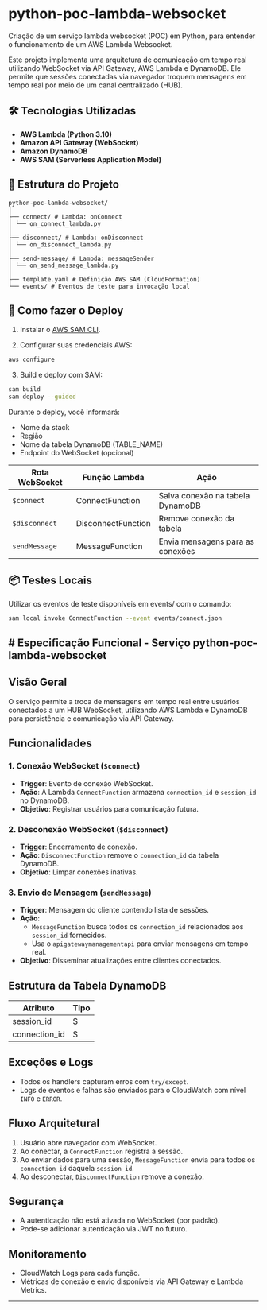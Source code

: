 # python-poc-lambda-websocket
Criação de um serviço lambda websocket (POC) em Python, para entender o funcionamento de um AWS Lambda Websocket.

Este projeto implementa uma arquitetura de comunicação em tempo real utilizando WebSocket via API Gateway, AWS Lambda e DynamoDB. Ele permite que sessões conectadas via navegador troquem mensagens em tempo real por meio de um canal centralizado (HUB).

## 🛠️ Tecnologias Utilizadas

- **AWS Lambda (Python 3.10)**
- **Amazon API Gateway (WebSocket)**
- **Amazon DynamoDB**
- **AWS SAM (Serverless Application Model)**

## 📁 Estrutura do Projeto

    python-poc-lambda-websocket/
    │
    ├── connect/ # Lambda: onConnect
    │ └── on_connect_lambda.py
    │
    ├── disconnect/ # Lambda: onDisconnect
    │ └── on_disconnect_lambda.py
    │
    ├── send-message/ # Lambda: messageSender
    │ └── on_send_message_lambda.py
    │
    ├── template.yaml # Definição AWS SAM (CloudFormation)
    └── events/ # Eventos de teste para invocação local

## 🚀 Como fazer o Deploy

1. Instalar o [AWS SAM CLI](https://docs.aws.amazon.com/serverless-application-model/latest/developerguide/install-sam-cli.html).

2. Configurar suas credenciais AWS:
```bash
aws configure
```

3. Build e deploy com SAM:
```bash
sam build
sam deploy --guided
```
Durante o deploy, você informará:

- Nome da stack
- Região
- Nome da tabela DynamoDB (TABLE_NAME)
- Endpoint do WebSocket (opcional)

| Rota WebSocket | Função Lambda      | Ação                             |
| -------------- | ------------------ | -------------------------------- |
| `$connect`     | ConnectFunction    | Salva conexão na tabela DynamoDB |
| `$disconnect`  | DisconnectFunction | Remove conexão da tabela         |
| `sendMessage`  | MessageFunction    | Envia mensagens para as conexões |


## 📦 Testes Locais
Utilizar os eventos de teste disponíveis em events/ com o comando:
```bash
sam local invoke ConnectFunction --event events/connect.json
```

## # Especificação Funcional - Serviço python-poc-lambda-websocket

## Visão Geral

O serviço permite a troca de mensagens em tempo real entre usuários conectados a um HUB WebSocket, utilizando AWS Lambda e DynamoDB para persistência e comunicação via API Gateway.

## Funcionalidades

### 1. Conexão WebSocket (`$connect`)

- **Trigger**: Evento de conexão WebSocket.
- **Ação**: A Lambda `ConnectFunction` armazena `connection_id` e `session_id` no DynamoDB.
- **Objetivo**: Registrar usuários para comunicação futura.

### 2. Desconexão WebSocket (`$disconnect`)

- **Trigger**: Encerramento de conexão.
- **Ação**: `DisconnectFunction` remove o `connection_id` da tabela DynamoDB.
- **Objetivo**: Limpar conexões inativas.

### 3. Envio de Mensagem (`sendMessage`)

- **Trigger**: Mensagem do cliente contendo lista de sessões.
- **Ação**:
  - `MessageFunction` busca todos os `connection_id` relacionados aos `session_id` fornecidos.
  - Usa o `apigatewaymanagementapi` para enviar mensagens em tempo real.
- **Objetivo**: Disseminar atualizações entre clientes conectados.

## Estrutura da Tabela DynamoDB

| Atributo      | Tipo |
|---------------|------|
| session_id    | S    |
| connection_id | S    |

## Exceções e Logs

- Todos os handlers capturam erros com `try/except`.
- Logs de eventos e falhas são enviados para o CloudWatch com nível `INFO` e `ERROR`.

## Fluxo Arquitetural

1. Usuário abre navegador com WebSocket.
2. Ao conectar, a `ConnectFunction` registra a sessão.
3. Ao enviar dados para uma sessão, `MessageFunction` envia para todos os `connection_id` daquela `session_id`.
4. Ao desconectar, `DisconnectFunction` remove a conexão.

## Segurança

- A autenticação não está ativada no WebSocket (por padrão).
- Pode-se adicionar autenticação via JWT no futuro.

## Monitoramento

- CloudWatch Logs para cada função.
- Métricas de conexão e envio disponíveis via API Gateway e Lambda Metrics.

---
